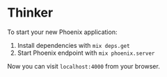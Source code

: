 # Thinker

To start your new Phoenix application:

1. Install dependencies with `mix deps.get`
2. Start Phoenix endpoint with `mix phoenix.server`

Now you can visit `localhost:4000` from your browser.
